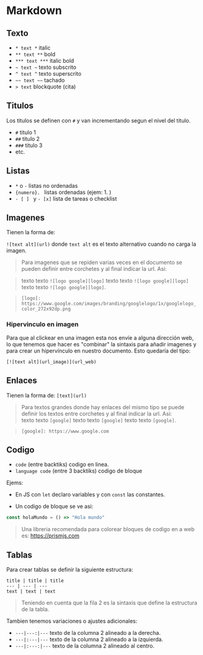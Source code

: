 # Markdown

## Texto
* `* text *` italic
* `** text **` bold
* `*** text ***` italic bold
* `~ text ~` texto subscrito
* `^ text ^` texto superscrito
* `~~ text ~~` tachado
* `> text` blockquote (cita)

## Titulos
Los titulos se definen con `#` y van incrementando segun el nivel del titulo.
- `#` titulo 1
- `##` titulo 2
- `###` titulo 3
- etc.

## Listas
* `*` o `-` listas no ordenadas 
* `{numero}. ` listas ordenadas (ejem: 1. )
* `- [ ] ` y `- [x]` lista de tareas o checklist

## Imagenes
Tienen la forma de: 

`![text alt](url)` donde `text alt` es el texto alternativo cuando no carga la imagen.
> Para imagenes que se repiden varias veces en el documento se pueden definir entre corchetes y al final indicar la url. Asi:

> texto texto `![logo google][logo]` texto texto `![logo google][logo]` texto texto `![logo google][logo]`.

> `[logo]: https://www.google.com/images/branding/googlelogo/1x/googlelogo_color_272x92dp.png`

### Hipervinculo en imagen
Para que al clickear en una imagen esta nos envíe a alguna dirección web, lo que tenemos que hacer es "combinar" la sintaxis para añadir imagenes y para crear un hipervínculo en nuestro documento. Esto quedaría del tipo: 

`[![text alt](url_image)](url_web)`

## Enlaces
Tienen la forma de: `[text](url)`

> Para textos grandes donde hay enlaces del mismo tipo se puede definir los textos entre corchetes y al final indicar la url. Asi:  
> texto texto `[google]` texto texto `[google]` texto texto `[google]`.  

> `[google]: https://www.google.com`

## Codigo
* `code` (entre backtiks) codigo en linea.
* ```language code``` (entre 3 backtiks) codigo de bloque

Ejems:

- En JS con `let` declaro variables y con `const` las constantes.

- Un codigo de bloque se ve asi:
```javascript
const holaMundo = () => "Hola mundo"
```

> Una libreria recomendada para colorear bloques de codigo en a web es: https://prismjs.com

## Tablas
Para crear tablas se definir la siguiente estructura:
```
title | title | title
--- | --- | ---
text | text | text 
```
> Teniendo en cuenta que la fila 2 es la sintaxis que define la estructura de la tabla.

Tambien tenemos variaciones o ajustes adicionales:
* `---|---:|---` texto de la columna 2 alineado a la derecha.
* `---|:---|---` texto de la columna 2 alineado a la izquierda.
* `---|:---:|---` texto de la columna 2 alineado al centro.